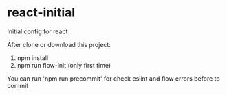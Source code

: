 # react-initial
Initial config for react

After clone or download this project:

1. npm install
2. npm run flow-init (only first time)

You can run 'npm run precommit' for check eslint and flow errors before to commit
